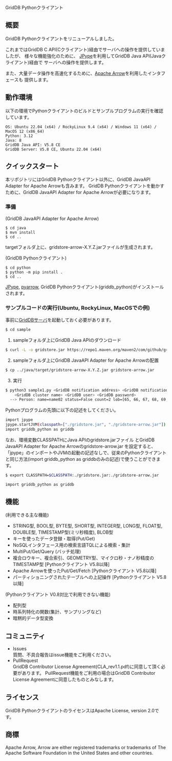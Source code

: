 GridDB Pythonクライアント

## 概要

GridDB Pythonクライアントをリニューアルしました。

これまではGridDB C API(Cクライアント)経由でサーバへの操作を提供していましたが、
様々な機能強化のために、
[JPype](https://github.com/jpype-project/jpype)を利用してGridDB Java API(Javaクライアント)経由で
サーバへの操作を提供します。

また、大量データ操作を高速化するために、[Apache Arrow](https://arrow.apache.org/)を利用したインタフェースも 提供します。

## 動作環境

以下の環境でPythonクライアントのビルドとサンプルプログラムの実行を確認しています。

    OS: Ubuntu 22.04 (x64) / RockyLinux 9.4 (x64) / Windows 11 (x64) / MacOS 12 (x86_64)
    Python: 3.12
    Java: 8
    GridDB Java API: V5.8 CE
    GridDB Server: V5.8 CE, Ubuntu 22.04 (x64)

## クイックスタート

本リポジトリにはGridDB Pythonクライアント以外に、GridDB JavaAPI Adapter for Apache Arrowも含みます。
GridDB Pythonクライアントを動かすために、GridDB JavaAPI Adapter for Apache Arrowが必要になります。

### 準備

(GridDB JavaAPI Adapter for Apache Arrow)

    $ cd java
    $ mvn install
    $ cd ..

targetフォルダ上に、gridstore-arrow-X.Y.Z.jarファイルが生成されます。

(GridDB Pythonクライアント)

    $ cd python
    $ python -m pip install .
    $ cd ..

[JPype](https://pypi.org/project/jpype1/), [pyarrow](https://pypi.org/project/pyarrow/), GridDB Pythonクライアント(griddb_python)がインストールされます。

### サンプルコードの実行(Ubuntu, RockyLinux, MacOSでの例)

事前に[GridDBサーバ](https://github.com/griddb/griddb)を起動しておく必要があります。

```sh
$ cd sample
```

1. sampleフォルダ上にGridDB Java APIのダウンロード

```sh
$ curl -L -o gridstore.jar https://repo1.maven.org/maven2/com/github/griddb/gridstore/5.8.0/gridstore-5.8.0.jar
```

2. sampleフォルダ上にGridDB JavaAPI Adapter for Apache Arrowの配置

```sh
$ cp ../java/target/gridstore-arrow-X.Y.Z.jar gridstore-arrow.jar
```

3. 実行

```sh
$ python3 sample1.py <GridDB notification address> <GridDB notification port>
    <GridDB cluster name> <GridDB user> <GridDB password>
  --> Person: name=name02 status=False count=2 lob=[65, 66, 67, 68, 69, 70, 71, 72, 73, 74]
```

Pythonプログラムの先頭に以下の記述をしてください。
```sh
import jpype
jpype.startJVM(classpath=["./gridstore.jar", "./gridstore-arrow.jar"])
import griddb_python as griddb
```

なお、環境変数CLASSPATHにJava APIのgridstore.jarファイル とGridDB JavaAPI Adapter for Apache Arrowのgridstore-arrow.jar を設定すると、 
「jpype」のインポートやJVMの起動の記述なしで、従来のPythonクライアントと同じ方法(import griddb_python as griddbのみの記述)で使うことができます。

```sh
$ export CLASSPATH=$CLASSPATH:./gridstore.jar:./gridstore-arrow.jar
```
```sh
import griddb_python as griddb
```

## 機能

(利用できる主な機能)
- STRING型, BOOL型, BYTE型, SHORT型, INTEGER型, LONG型, FLOAT型, DOUBLE型, TIMESTAMP型(ミリ秒精度), BLOB型
- キーを使ったデータ登録・取得(Put/Get)
- NoSQLインタフェース用の検索言語TQLによる検索・集計
- MultiPut/Get/Query (バッチ処理)
- 複合ロウキー、複合索引、GEOMETRY型、マイクロ秒・ナノ秒精度のTIMESTAMP型 [Pythonクライアント V5.8以降]
- Apache Arrowを使ったPut/Get/Fetch [Pythonクライアント V5.8以降]
- パーティショニングされたテーブルへの上記操作 [Pythonクライアント V5.8以降]

(Pythonクライアント V0.8対比で利用できない機能)
- 配列型
- 時系列特化の関数(集計、サンプリングなど)
- 暗黙的データ型変換

## コミュニティ
  * Issues  
    質問、不具合報告はissue機能をご利用ください。
  * PullRequest  
    GridDB Contributor License Agreement(CLA_rev1.1.pdf)に同意して頂く必要があります。
    PullRequest機能をご利用の場合はGridDB Contributor License Agreementに同意したものとみなします。

## ライセンス
  GridDB PythonクライアントのライセンスはApache License, version 2.0です。  

## 商標
  Apache Arrow, Arrow are either registered trademarks or trademarks of The Apache Software Foundation in the United States and other countries.
